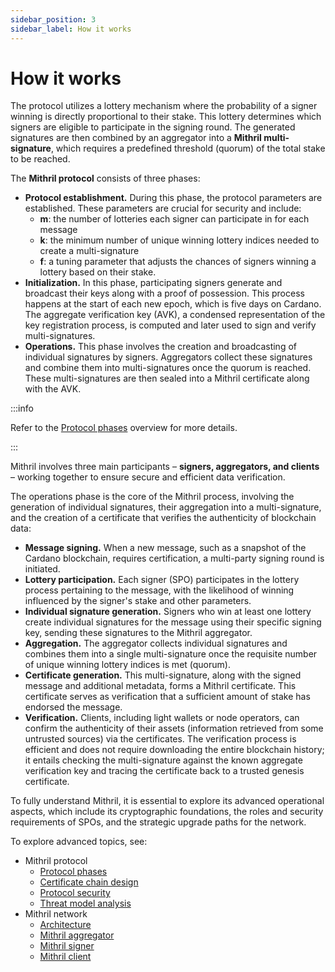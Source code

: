 ```yaml
---
sidebar_position: 3
sidebar_label: How it works
---
```


# How it works

The protocol utilizes a lottery mechanism where the probability of a signer winning is directly proportional to their stake. This lottery determines which signers are eligible to participate in the signing round. The generated signatures are then combined by an aggregator into a **Mithril multi-signature**, which requires a predefined threshold (quorum) of the total stake to be reached.

The **Mithril protocol** consists of three phases:

- **Protocol establishment.** During this phase, the protocol parameters are established. These parameters are crucial for security and include:
  - **m**: the number of lotteries each signer can participate in for each message
  - **k**: the minimum number of unique winning lottery indices needed to create a multi-signature
  - **f**: a tuning parameter that adjusts the chances of signers winning a lottery based on their stake.
- **Initialization.** In this phase, participating signers generate and broadcast their keys along with a proof of possession. This process happens at the start of each new epoch, which is five days on Cardano. The aggregate verification key (AVK), a condensed representation of the key registration process, is computed and later used to sign and verify multi-signatures.
- **Operations.** This phase involves the creation and broadcasting of individual signatures by signers. Aggregators collect these signatures and combine them into multi-signatures once the quorum is reached. These multi-signatures are then sealed into a Mithril certificate along with the AVK.

:::info

Refer to the [Protocol phases](../advanced/mithril-protocol/protocol.md) overview for more details.

:::

Mithril involves three main participants – **signers, aggregators, and clients** – working together to ensure secure and efficient data verification.

The operations phase is the core of the Mithril process, involving the generation of individual signatures, their aggregation into a multi-signature, and the creation of a certificate that verifies the authenticity of blockchain data:

- **Message signing.** When a new message, such as a snapshot of the Cardano blockchain, requires certification, a multi-party signing round is initiated.
- **Lottery participation.** Each signer (SPO) participates in the lottery process pertaining to the message, with the likelihood of winning influenced by the signer's stake and other parameters.
- **Individual signature generation.** Signers who win at least one lottery create individual signatures for the message using their specific signing key, sending these signatures to the Mithril aggregator.
- **Aggregation.** The aggregator collects individual signatures and combines them into a single multi-signature once the requisite number of unique winning lottery indices is met (quorum).
- **Certificate generation.** This multi-signature, along with the signed message and additional metadata, forms a Mithril certificate. This certificate serves as verification that a sufficient amount of stake has endorsed the message.
- **Verification.** Clients, including light wallets or node operators, can confirm the authenticity of their assets (information retrieved from some untrusted sources) via the certificates. The verification process is efficient and does not require downloading the entire blockchain history; it entails checking the multi-signature against the known aggregate verification key and tracing the certificate back to a trusted genesis certificate.

To fully understand Mithril, it is essential to explore its advanced operational aspects, which include its cryptographic foundations, the roles and security requirements of SPOs, and the strategic upgrade paths for the network.

To explore advanced topics, see:

- Mithril protocol
  - [Protocol phases](../advanced/mithril-protocol/protocol.md)
  - [Certificate chain design](../advanced/mithril-protocol/certificates.md)
  - [Protocol security](../advanced/mithril-protocol/security.md)
  - [Threat model analysis](../advanced/threat-model.md)
- Mithril network
  - [Architecture](../advanced/mithril-network/architecture.md)
  - [Mithril aggregator](../advanced/mithril-network/aggregator.md)
  - [Mithril signer](../advanced/mithril-network/signer.md)
  - [Mithril client](../advanced/mithril-network/client.md)
